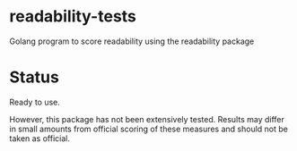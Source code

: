 # readability-tests
Golang program to score readability using the readability package

# Status
Ready to use.

However, this package has not been extensively tested. Results may differ in small amounts from official scoring of
these measures and should not be taken as official.
